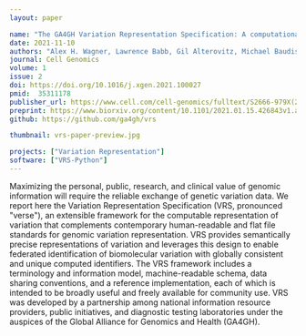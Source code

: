 ```yaml
---
layout: paper

name: "The GA4GH Variation Representation Specification: A computational framework for variation representation and federated identification"
date: 2021-11-10
authors: "Alex H. Wagner, Lawrence Babb, Gil Alterovitz, Michael Baudis, Matthew Brush, Daniel L. Cameron, Melissa Cline, Malachi Griffith, Obi L. Griffith, Sarah E. Hunt, David Kreda, Jennifer M. Lee, Stephanie Li, Javier Lopez, Eric Moyer, Tristan Nelson, Ronak Y. Patel, Kevin Riehle, Peter N. Robinson, Shawn Rynearson, Helen Schuilenburg, Kirill Tsukanov, Brian Walsh, Melissa Konopko, Heidi L. Rehm, Andrew D. Yates, Robert R. Freimuth, Reece K. Hart"
journal: Cell Genomics
volume: 1
issue: 2
doi: https://doi.org/10.1016/j.xgen.2021.100027
pmid:  35311178
publisher_url: https://www.cell.com/cell-genomics/fulltext/S2666-979X(21)00034-3
preprint: https://www.biorxiv.org/content/10.1101/2021.01.15.426843v1.abstract
github: https://github.com/ga4gh/vrs

thumbnail: vrs-paper-preview.jpg

projects: ["Variation Representation"]
software: ["VRS-Python"]
---
```

Maximizing the personal, public, research, and clinical value of genomic information will require the reliable exchange of genetic variation data. We report here the Variation Representation Specification (VRS, pronounced "verse"), an extensible framework for the computable representation of variation that complements contemporary human-readable and flat file standards for genomic variation representation. VRS provides semantically precise representations of variation and leverages this design to enable federated identification of biomolecular variation with globally consistent and unique computed identifiers. The VRS framework includes a terminology and information model, machine-readable schema, data sharing conventions, and a reference implementation, each of which is intended to be broadly useful and freely available for community use. VRS was developed by a partnership among national information resource providers, public initiatives, and diagnostic testing laboratories under the auspices of the Global Alliance for Genomics and Health (GA4GH).
